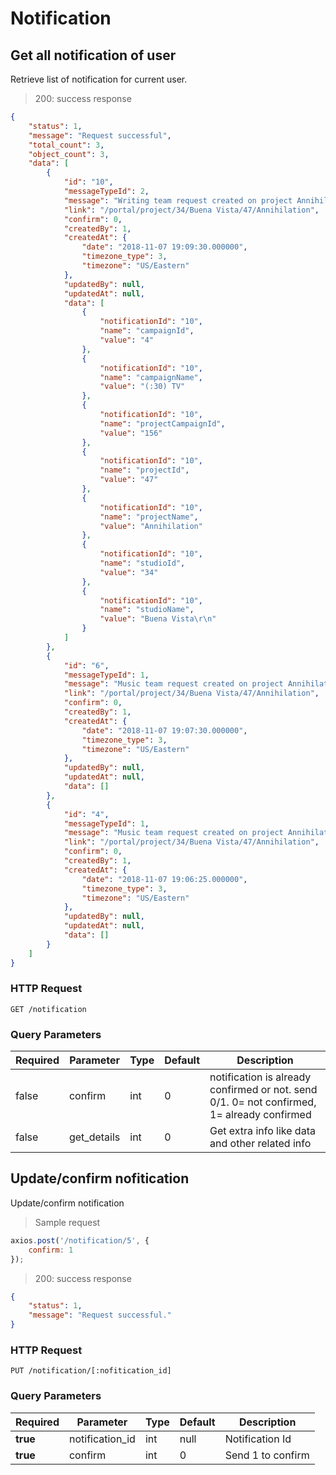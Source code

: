# Notification


## Get all notification of user

Retrieve list of notification for current user.

> 200: success response

```json
{
    "status": 1,
    "message": "Request successful",
    "total_count": 3,
    "object_count": 3,
    "data": [
        {
            "id": "10",
            "messageTypeId": 2,
            "message": "Writing team request created on project Annihilation  for campaign (:30) TV",
            "link": "/portal/project/34/Buena Vista/47/Annihilation",
            "confirm": 0,
            "createdBy": 1,
            "createdAt": {
                "date": "2018-11-07 19:09:30.000000",
                "timezone_type": 3,
                "timezone": "US/Eastern"
            },
            "updatedBy": null,
            "updatedAt": null,
            "data": [
                {
                    "notificationId": "10",
                    "name": "campaignId",
                    "value": "4"
                },
                {
                    "notificationId": "10",
                    "name": "campaignName",
                    "value": "(:30) TV"
                },
                {
                    "notificationId": "10",
                    "name": "projectCampaignId",
                    "value": "156"
                },
                {
                    "notificationId": "10",
                    "name": "projectId",
                    "value": "47"
                },
                {
                    "notificationId": "10",
                    "name": "projectName",
                    "value": "Annihilation"
                },
                {
                    "notificationId": "10",
                    "name": "studioId",
                    "value": "34"
                },
                {
                    "notificationId": "10",
                    "name": "studioName",
                    "value": "Buena Vista\r\n"
                }
            ]
        },
        {
            "id": "6",
            "messageTypeId": 1,
            "message": "Music team request created on project Annihilation  for campaign (:30) TV",
            "link": "/portal/project/34/Buena Vista/47/Annihilation",
            "confirm": 0,
            "createdBy": 1,
            "createdAt": {
                "date": "2018-11-07 19:07:30.000000",
                "timezone_type": 3,
                "timezone": "US/Eastern"
            },
            "updatedBy": null,
            "updatedAt": null,
            "data": []
        },
        {
            "id": "4",
            "messageTypeId": 1,
            "message": "Music team request created on project Annihilation  for campaign (:30) TV",
            "link": "/portal/project/34/Buena Vista/47/Annihilation",
            "confirm": 0,
            "createdBy": 1,
            "createdAt": {
                "date": "2018-11-07 19:06:25.000000",
                "timezone_type": 3,
                "timezone": "US/Eastern"
            },
            "updatedBy": null,
            "updatedAt": null,
            "data": []
        }
    ]
}
```

### HTTP Request

`GET /notification`

### Query Parameters

Required | Parameter | Type | Default | Description
-------- | --------- | ---- | ------- | -----------
false | confirm | int | 0 | notification is already confirmed or not. send 0/1. 0= not confirmed, 1= already confirmed
false | get_details | int | 0 | Get extra info like data and other related info




## Update/confirm nofitication

Update/confirm notification

> Sample request

```javascript
axios.post('/notification/5', {
    confirm: 1
});
```

> 200: success response

```json
{
    "status": 1,
    "message": "Request successful."
}
```

### HTTP Request

`PUT /notification/[:nofitication_id]`

### Query Parameters

Required | Parameter | Type | Default | Description
-------- | --------- | ---- | ------- | -----------
**true** | notification_id | int | null | Notification Id
**true** | confirm | int | 0 | Send 1 to confirm
